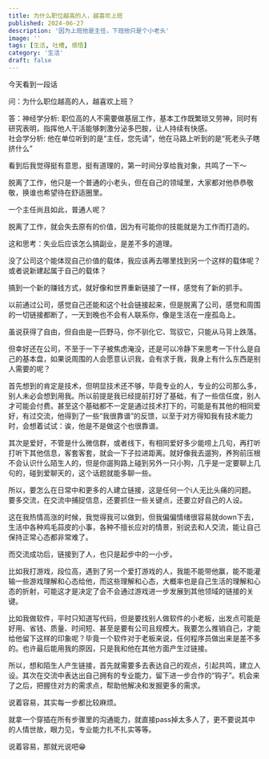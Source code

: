 ```yaml
---
title: 为什么职位越高的人，越喜欢上班
published: 2024-06-27
description: '因为上班他是主任，下班他只是个小老头'
image: ''
tags: [生活, 吐槽, 感悟]
category: '生活'
draft: false 
---
```



今天看到一段话

问：为什么职位越高的人，越喜欢上班？

答：神经学分析: 职位高的人不需要做基层工作，基本工作既繁琐又劳神，同时有研究表明，指挥他人干活能够刺激分泌多巴胺，让人持续有快感。  
社会学分析: 他在单位听到的是“主任，您先请”，他在马路上听到的是“死老头子瞎挤什么”

看到后我觉得挺有意思，挺有道理的，第一时间分享给我对象，共鸣了一下～

脱离了工作，他只是一个普通的小老头，但在自己的领域里，大家都对他恭恭敬敬，换谁也希望待在舒适圈里。

一个主任尚且如此，普通人呢？

脱离了工作，就会失去原有的价值，因为有可能你的技能就是为工作而打造的。

这和思考：失业后应该怎么搞副业，是差不多的道理。

没了公司这个能体现自己价值的载体，我应该再去哪里找到另一个这样的载体呢？或者说新建起属于自己的载体？

搞到一个新的赚钱方式，就好像和世界重新链接了一样，感觉有了新的抓手。

以前通过公司，感觉自己还能和这个社会链接起来，但是脱离了公司，感觉和周围的一切链接都断了，一天到晚也不会有人联系你，像是生活在一座孤岛上。

虽说获得了自由，但自由是一匹野马，你不驯化它、驾驭它，只能从马背上跌落。

但幸好还在公司，不至于一下子被焦虑淹没，还是可以冷静下来思考一下什么是自己的基本盘，如果说周围的人会愿意认识我，会有求于我，我身上有什么东西是别人需要的呢？

首先想到的肯定是技术，但明显技术还不够，毕竟专业的人，专业的公司那么多，别人未必会想到用我。所以前提是我已经提前打好了基础，有了一些信任度，别人才可能会付费。甚至这个基础都不一定是通过技术打下的，可能是有其他的相同爱好，有过交流，他得到了一些“我很靠谱”的反馈，以至于对方得知我有技术能力时，会想着试试：诶，他是不是做这个也很靠谱。

其次是爱好，不管是什么微信群，或者线下，有相同爱好多少能唠上几句，再打听打听下其他信息，客套客套，就会一下子拉进距离。就好像我去遛狗，养狗前压根不会认识什么陌生人的，但是你遛狗路上碰到另外一只小狗，几乎是一定要聊上几句的，碰到爱聊天的，这个话题就能多聊一些。

所以，要怎么在日常中和更多的人建立链接，这是任何一个i人无比头痛的问题。要多交流，在交流中捕捉信息，还要抓住一些关键点，还要立好自己的人设。

这在我热情高涨的时候，我觉得我可以做到，但我偏偏情绪很容易就down下去，生活中各种鸡毛蒜皮的小事，各种不擅长应对的情景，别说去和人交流，能让自己保持正常心态都非常难了。

而交流成功后，链接到了人，也只是起步中的一小步。

比如我打游戏，段位高，遇到了另一个爱打游戏的人，我能不能带他赢，能不能灌输一些游戏理解和心态给他，而这些理解和心态，大概率也是自己生活的理解和心态的折射，可能这才是决定了会不会通过游戏进一步发展到其他领域的链接的关键。

比如我做软件，平时只知道写代码，但是要找别人做软件的小老板，出发点可能是好用、省钱、质量、时间短、甚至是要有公司且规模大。我要怎么推销自己，才能给他留下这样的印象呢？毕竟一个软件对于老板来说，任何程序员做出来是差不多的。也许最后能用我的原因，只是我和他在其他方面产生过链接。

所以，想和陌生人产生链接，首先就需要多去表达自己的观点，引起共鸣，建立人设。其次在交流中表达出自己拥有的专业能力，留下进一步合作的“钩子”。机会来了之后，把握住对方的需求点，帮助他解决和发掘更多的需求。

说着容易，其实每一步都比较麻烦。

就拿一个穿插在所有步骤里的沟通能力，就直接pass掉太多人了，更不要说其中的人情世故，眼力见，专业能力扎不扎实等等。

说着容易，那就光说吧😁